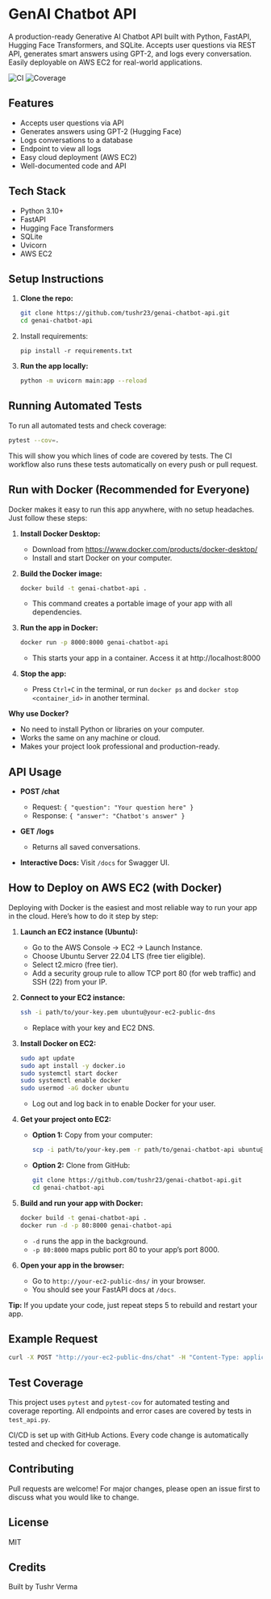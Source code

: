 
# GenAI Chatbot API

A production-ready Generative AI Chatbot API built with Python, FastAPI, Hugging Face Transformers, and SQLite. Accepts user questions via REST API, generates smart answers using GPT-2, and logs every conversation. Easily deployable on AWS EC2 for real-world applications.

![CI](https://github.com/tushr23/genai-chatbot-api/actions/workflows/ci.yml/badge.svg)
![Coverage](https://img.shields.io/badge/coverage-100%25-brightgreen)

## Features
- Accepts user questions via API
- Generates answers using GPT-2 (Hugging Face)
- Logs conversations to a database
- Endpoint to view all logs
- Easy cloud deployment (AWS EC2)
- Well-documented code and API

## Tech Stack
- Python 3.10+
- FastAPI
- Hugging Face Transformers
- SQLite
- Uvicorn
- AWS EC2

## Setup Instructions

1. **Clone the repo:**
   ```bash
   git clone https://github.com/tushr23/genai-chatbot-api.git
   cd genai-chatbot-api
   ```

2. Install requirements:
   ```
   pip install -r requirements.txt
   ```

3. **Run the app locally:**
   ```bash
   python -m uvicorn main:app --reload
   ```


## Running Automated Tests

To run all automated tests and check coverage:

```bash
pytest --cov=.
```

This will show you which lines of code are covered by tests. The CI workflow also runs these tests automatically on every push or pull request.

## Run with Docker (Recommended for Everyone)

Docker makes it easy to run this app anywhere, with no setup headaches. Just follow these steps:

1. **Install Docker Desktop:**
   - Download from https://www.docker.com/products/docker-desktop/
   - Install and start Docker on your computer.

2. **Build the Docker image:**
   ```bash
   docker build -t genai-chatbot-api .
   ```
   - This command creates a portable image of your app with all dependencies.

3. **Run the app in Docker:**
   ```bash
   docker run -p 8000:8000 genai-chatbot-api
   ```
   - This starts your app in a container. Access it at http://localhost:8000

4. **Stop the app:**
   - Press `Ctrl+C` in the terminal, or run `docker ps` and `docker stop <container_id>` in another terminal.

**Why use Docker?**
- No need to install Python or libraries on your computer.
- Works the same on any machine or cloud.
- Makes your project look professional and production-ready.

## API Usage

- **POST /chat**
  - Request: `{ "question": "Your question here" }`
  - Response: `{ "answer": "Chatbot's answer" }`

- **GET /logs**
  - Returns all saved conversations.

- **Interactive Docs:** Visit `/docs` for Swagger UI.


## How to Deploy on AWS EC2 (with Docker)

Deploying with Docker is the easiest and most reliable way to run your app in the cloud. Here’s how to do it step by step:

1. **Launch an EC2 instance (Ubuntu):**
   - Go to the AWS Console → EC2 → Launch Instance.
   - Choose Ubuntu Server 22.04 LTS (free tier eligible).
   - Select t2.micro (free tier).
   - Add a security group rule to allow TCP port 80 (for web traffic) and SSH (22) from your IP.

2. **Connect to your EC2 instance:**
   ```bash
   ssh -i path/to/your-key.pem ubuntu@your-ec2-public-dns
   ```
   - Replace with your key and EC2 DNS.

3. **Install Docker on EC2:**
   ```bash
   sudo apt update
   sudo apt install -y docker.io
   sudo systemctl start docker
   sudo systemctl enable docker
   sudo usermod -aG docker ubuntu
   ```
   - Log out and log back in to enable Docker for your user.

4. **Get your project onto EC2:**
   - **Option 1:** Copy from your computer:
     ```bash
     scp -i path/to/your-key.pem -r path/to/genai-chatbot-api ubuntu@your-ec2-public-dns:~
     ```
   - **Option 2:** Clone from GitHub:
     ```bash
     git clone https://github.com/tushr23/genai-chatbot-api.git
     cd genai-chatbot-api
     ```

5. **Build and run your app with Docker:**
   ```bash
   docker build -t genai-chatbot-api .
   docker run -d -p 80:8000 genai-chatbot-api
   ```
   - `-d` runs the app in the background.
   - `-p 80:8000` maps public port 80 to your app’s port 8000.

6. **Open your app in the browser:**
   - Go to `http://your-ec2-public-dns/` in your browser.
   - You should see your FastAPI docs at `/docs`.

**Tip:** If you update your code, just repeat steps 5 to rebuild and restart your app.

## Example Request

```bash
curl -X POST "http://your-ec2-public-dns/chat" -H "Content-Type: application/json" -d "{\"question\": \"What is AI?\"}"
```

## Test Coverage

This project uses `pytest` and `pytest-cov` for automated testing and coverage reporting. All endpoints and error cases are covered by tests in `test_api.py`.

CI/CD is set up with GitHub Actions. Every code change is automatically tested and checked for coverage.

## Contributing

Pull requests are welcome! For major changes, please open an issue first to discuss what you would like to change.

## License

MIT

## Credits

Built by Tushr Verma
